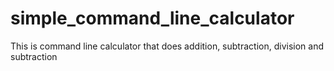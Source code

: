 # simple_command_line_calculator
This is  command line calculator that  does addition, subtraction, division and subtraction

